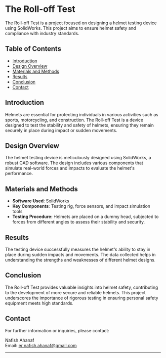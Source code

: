 # The Roll-off Test

The Roll-off Test is a project focused on designing a helmet testing device using SolidWorks. This project aims to ensure helmet safety and compliance with industry standards.

## Table of Contents
- [Introduction](#introduction)
- [Design Overview](#design-overview)
- [Materials and Methods](#materials-and-methods)
- [Results](#results)
- [Conclusion](#conclusion)
- [Contact](#contact)

## Introduction
Helmets are essential for protecting individuals in various activities such as sports, motorcycling, and construction. The Roll-off Test is a device designed to test the stability and safety of helmets, ensuring they remain securely in place during impact or sudden movements.

## Design Overview
The helmet testing device is meticulously designed using SolidWorks, a robust CAD software. The design includes various components that simulate real-world forces and impacts to evaluate the helmet's performance.

## Materials and Methods
- **Software Used**: SolidWorks
- **Key Components**: Testing rig, force sensors, and impact simulation tools
- **Testing Procedure**: Helmets are placed on a dummy head, subjected to forces from different angles to assess their stability and security.

## Results
The testing device successfully measures the helmet's ability to stay in place during sudden impacts and movements. The data collected helps in understanding the strengths and weaknesses of different helmet designs.

## Conclusion
The Roll-off Test provides valuable insights into helmet safety, contributing to the development of more secure and reliable helmets. This project underscores the importance of rigorous testing in ensuring personal safety equipment meets high standards.

## Contact
For further information or inquiries, please contact:

Nafish Ahanaf  
Email: [er.nafish.ahanaf@gmail.com](mailto:er.nafish.ahanaf@gmail.com)

---
